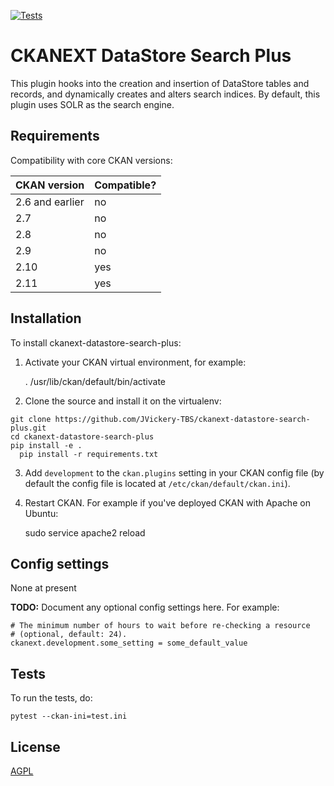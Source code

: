 [![Tests](https://github.com/JVickery-TBS/ckanext-datastore-search-plus/workflows/Tests/badge.svg?branch=main)](https://github.com/JVickery-TBS/ckanext-datastore-search-plus/actions)

# CKANEXT DataStore Search Plus

This plugin hooks into the creation and insertion of DataStore tables and records, and dynamically creates and alters search indices. By default, this plugin uses SOLR as the search engine.


## Requirements


Compatibility with core CKAN versions:

| CKAN version    | Compatible?   |
| --------------- | ------------- |
| 2.6 and earlier | no    |
| 2.7             | no    |
| 2.8             | no    |
| 2.9             | no    |
| 2.10             | yes    |
| 2.11             | yes    |


## Installation

To install ckanext-datastore-search-plus:

1. Activate your CKAN virtual environment, for example:

     . /usr/lib/ckan/default/bin/activate

2. Clone the source and install it on the virtualenv:
  ```
  git clone https://github.com/JVickery-TBS/ckanext-datastore-search-plus.git
  cd ckanext-datastore-search-plus
  pip install -e .
	pip install -r requirements.txt
  ```
3. Add `development` to the `ckan.plugins` setting in your CKAN
   config file (by default the config file is located at
   `/etc/ckan/default/ckan.ini`).

4. Restart CKAN. For example if you've deployed CKAN with Apache on Ubuntu:

     sudo service apache2 reload


## Config settings

None at present

**TODO:** Document any optional config settings here. For example:

	# The minimum number of hours to wait before re-checking a resource
	# (optional, default: 24).
	ckanext.development.some_setting = some_default_value


## Tests

To run the tests, do:

    pytest --ckan-ini=test.ini

## License

[AGPL](https://www.gnu.org/licenses/agpl-3.0.en.html)
